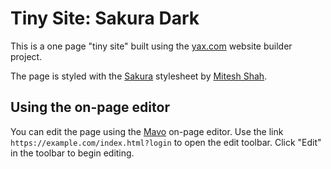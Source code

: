 # Tiny Site: Sakura Dark

This is a one page "tiny site" built using the [yax.com](https://yax.com/) website builder project.

The page is styled with the [Sakura](https://watercss.kognise.dev/) stylesheet by [Mitesh Shah](https://miteshshah.com/).

## Using the on-page editor

You can edit the page using the [Mavo](https://mavo.io/) on-page editor. Use the link `https://example.com/index.html?login` to open the edit toolbar. Click "Edit" in the toolbar to begin editing.
